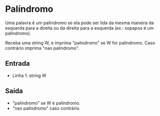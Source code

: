 # Palíndromo

Uma palavra é um palíndromo se ela pode ser lida da mesma maneira da esquerda para a direita ou da direita para a esquerda (ex.: sopapos é um palíndromo).

Receba uma string W, e imprima "palindromo" se W for palíndromo. Caso contrário imprima "nao palindromo".

## Entrada

- Linha 1: string W

## Saída

- "palindromo" se W é palíndromo.
- "nao palindromo" caso contrário.
